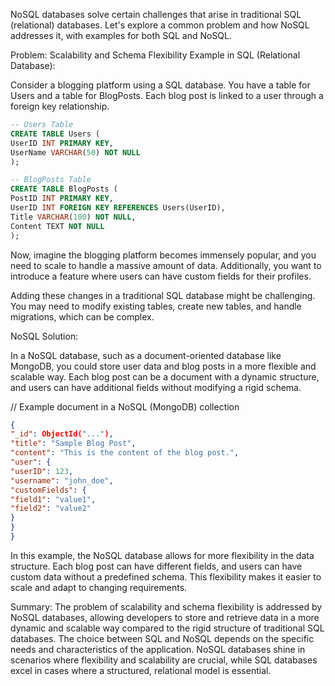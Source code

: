NoSQL databases solve certain challenges that arise in traditional SQL (relational) databases. Let's explore a common problem and how NoSQL addresses it, with examples for both SQL and NoSQL.

Problem: Scalability and Schema Flexibility
Example in SQL (Relational Database):

Consider a blogging platform using a SQL database. You have a table for Users and a table for BlogPosts. Each blog post is linked to a user through a foreign key relationship.

```sql
-- Users Table
CREATE TABLE Users (
UserID INT PRIMARY KEY,
UserName VARCHAR(50) NOT NULL
);

-- BlogPosts Table
CREATE TABLE BlogPosts (
PostID INT PRIMARY KEY,
UserID INT FOREIGN KEY REFERENCES Users(UserID),
Title VARCHAR(100) NOT NULL,
Content TEXT NOT NULL
);
```

Now, imagine the blogging platform becomes immensely popular, and you need to scale to handle a massive amount of data. Additionally, you want to introduce a feature where users can have custom fields for their profiles.

Adding these changes in a traditional SQL database might be challenging. You may need to modify existing tables, create new tables, and handle migrations, which can be complex.

NoSQL Solution:

In a NoSQL database, such as a document-oriented database like MongoDB, you could store user data and blog posts in a more flexible and scalable way. Each blog post can be a document with a dynamic structure, and users can have additional fields without modifying a rigid schema.

// Example document in a NoSQL (MongoDB) collection

```json
{
"_id": ObjectId("..."),
"title": "Sample Blog Post",
"content": "This is the content of the blog post.",
"user": {
"userID": 123,
"username": "john_doe",
"customFields": {
"field1": "value1",
"field2": "value2"
}
}
}
```

In this example, the NoSQL database allows for more flexibility in the data structure. Each blog post can have different fields, and users can have custom data without a predefined schema. This flexibility makes it easier to scale and adapt to changing requirements.

Summary:
The problem of scalability and schema flexibility is addressed by NoSQL databases, allowing developers to store and retrieve data in a more dynamic and scalable way compared to the rigid structure of traditional SQL databases. The choice between SQL and NoSQL depends on the specific needs and characteristics of the application. NoSQL databases shine in scenarios where flexibility and scalability are crucial, while SQL databases excel in cases where a structured, relational model is essential.
